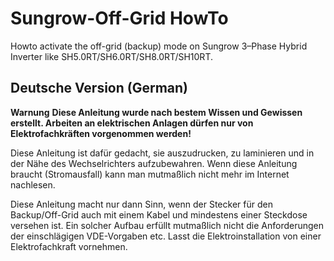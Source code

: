 # Sungrow-Off-Grid HowTo
Howto activate the off-grid (backup) mode on Sungrow 3–Phase Hybrid Inverter like SH5.0RT/SH6.0RT/SH8.0RT/SH10RT.

## Deutsche Version (German)
**Warnung**
**Diese Anleitung wurde nach bestem Wissen und Gewissen erstellt. Arbeiten an elektrischen Anlagen dürfen nur von Elektrofachkräften vorgenommen werden!**

Diese Anleitung ist dafür gedacht, sie auszudrucken, zu laminieren und in der Nähe des Wechselrichters aufzubewahren. Wenn diese Anleitung braucht (Stromausfall) kann man mutmaßlich nicht mehr im Internet nachlesen.

Diese Anleitung macht nur dann Sinn, wenn der Stecker für den Backup/Off-Grid auch mit einem Kabel und mindestens einer Steckdose versehen ist. Ein solcher Aufbau erfüllt mutmaßlich nicht die Anforderungen der einschlägigen VDE-Vorgaben etc. Lasst die Elektroinstallation von einer Elektrofachkraft vornehmen.
